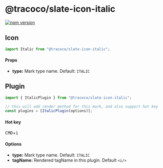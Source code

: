 # @tracoco/slate-icon-italic

[![npm version](https://badge.fury.io/js/%40canner%2Fslate-icon-italic.svg)](https://badge.fury.io/js/%40canner%2Fslate-icon-italic)

## Icon

```js
import Italic from "@tracoco/slate-icon-italic";
```

#### Props

- **type:** Mark type name. Default: `ITALIC`

## Plugin

```js
import { ItalicPlugin } from "@tracoco/slate-icon-italic";

// this will add render method for this mark, and also support hot key for italic.
const plugins = [ItalicPlugin(options)];
```

#### Hot key

<kbd>CMD</kbd>+<kbd>i</kbd>

#### Options

- **type:** Mark type name. Default: `ITALIC`
- **tagName:** Rendered tagName in this plugin. Default `<i/>`
